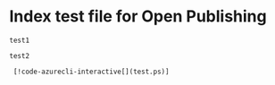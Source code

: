 # Index test file for Open Publishing

```azurecli
test1
```

```azurecli-interactive
test2
```

     [!code-azurecli-interactive[](test.ps)]
     
